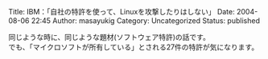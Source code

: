 Title: IBM：「自社の特許を使って、Linuxを攻撃したりはしない」
Date: 2004-08-06 22:45
Author: masayukig
Category: Uncategorized
Status: published

同じような時に、同じような題材(ソフトウェア特許)の話です。  
でも、「マイクロソフトが所有している」とされる27件の特許が気になります。
